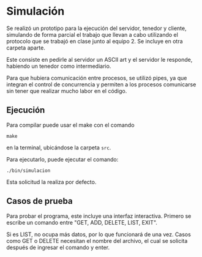 # Simulación

Se realizó un prototipo para la ejecución del servidor, tenedor y cliente, simulando
de forma parcial el trabajo que llevan a cabo utilizando el protocolo que se
trabajó en clase junto al equipo 2. Se incluye en otra carpeta aparte.

Este consiste en pedirle al servidor un ASCII art y el servidor le responde,
habiendo un tenedor como intermediario.

Para que hubiera comunicación entre procesos, se utilizó pipes, ya
que integran el control de concurrencia y permiten a los procesos
comunicarse sin tener que realizar mucho labor en el código.

## Ejecución

Para compilar puede usar el make con el comando
```
make
```
en la terminal, ubicándose la carpeta `src`.

Para ejecutarlo, puede ejecutar el comando:
```
./bin/simulacion
```

Esta solicitud la realiza por defecto.

## Casos de prueba

Para probar el programa, este incluye una interfaz interactiva. Primero se
escribe un comando entre "GET, ADD, DELETE, LIST, EXIT".

Si es LIST, no ocupa más datos, por lo que funcionará de una vez. Casos como
GET o DELETE necesitan el nombre del archivo, el cual se solicita después de
ingresar el comando y enter.